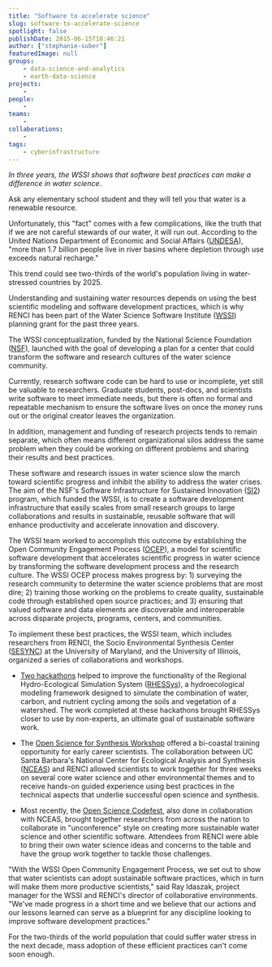 ```yaml
---
title: "Software to accelerate science"
slug: software-to-accelerate-science
spotlight: false
publishDate: 2015-06-15T10:46:21
author: ["stephanie-suber"]
featuredImage: null
groups:
    - data-science-and-analytics
    - earth-data-science
projects:
    - 
people:
    - 
teams: 
    - 
collaborations:
    - 
tags:
    - cyberinfrastructure
---
```

_In three years, the WSSI shows that software best practices can make a difference in water science._

Ask any elementary school student and they will tell you that water is a renewable resource.

Unfortunately, this "fact" comes with a few complications, like the truth that if we are not careful stewards of our water, it will run out. According to the United Nations Department of Economic and Social Affairs ([UNDESA](http://www.un.org/waterforlifedecade/water_and_sustainable_development.shtml)), "more than 1.7 billion people live in river basins where depletion through use exceeds natural recharge."

This trend could see two-thirds of the world's population living in water-stressed countries by 2025.

Understanding and sustaining water resources depends on using the best scientific modeling and software development practices, which is why RENCI has been part of the Water Science Software Institute ([WSSI](http://waters2i2.org/)) planning grant for the past three years.

The WSSI conceptualization, funded by the National Science Foundation ([NSF](http://www.nsf.gov/)), launched with the goal of developing a plan for a center that could transform the software and research cultures of the water science community.

Currently, research software code can be hard to use or incomplete, yet still be valuable to researchers. Graduate students, post-docs, and scientists write software to meet immediate needs, but there is often no formal and repeatable mechanism to ensure the software lives on once the money runs out or the original creator leaves the organization.

In addition, management and funding of research projects tends to remain separate, which often means different organizational silos address the same problem when they could be working on different problems and sharing their results and best practices.

These software and research issues in water science slow the march toward scientific progress and inhibit the ability to address the water crises. The aim of the NSF's Software Infrastructure for Sustained Innovation ([SI2](http://www.nsf.gov/si2)) program, which funded the WSSI, is to create a software development infrastructure that easily scales from small research groups to large collaborations and results in sustainable, reusable software that will enhance productivity and accelerate innovation and discovery.

The WSSI team worked to accomplish this outcome by establishing the Open Community Engagement Process ([OCEP](http://ieeexplore.ieee.org/xpl/articleDetails.jsp?arnumber=6728937)), a model for scientific software development that accelerates scientific progress in water science by transforming the software development process and the research culture. The WSSI OCEP process makes progress by: 1) surveying the research community to determine the water science problems that are most dire; 2) training those working on the problems to create quality, sustainable code through established open source practices; and 3) ensuring that valued software and data elements are discoverable and interoperable across disparate projects, programs, centers, and communities.

To implement these best practices, the WSSI team, which includes researchers from RENCI, the Socio Environmental Synthesis Center ([SESYNC](http://www.sesync.org/)) at the University of Maryland, and the University of Illinois, organized a series of collaborations and workshops.

*   [Two hackathons](https://renci.org/news/a-techie-marathon-renci-hosts-hackathon-to-improve-water-science-software/) helped to improve the functionality of the Regional Hydro-Ecological Simulation System ([RHESSys](http://fiesta.bren.ucsb.edu/~rhessys/)), a hydroecological modeling framework designed to simulate the combination of water, carbon, and nutrient cycling among the soils and vegetation of a watershed. The work completed at these hackathons brought RHESSys closer to use by non-experts, an ultimate goal of sustainable software work.

*   The [Open Science for Synthesis Workshop](https://renci.org/news/software-skills-for-scientists/) offered a bi-coastal training opportunity for early career scientists. The collaboration between UC Santa Barbara's National Center for Ecological Analysis and Synthesis ([NCEAS](https://www.nceas.ucsb.edu/)) and RENCI allowed scientists to work together for three weeks on several core water science and other environmental themes and to receive hands-on guided experience using best practices in the technical aspects that underlie successful open science and synthesis.

*   Most recently, the [Open Science Codefest](https://renci.org/blog/codefest-to-focus-on-collaboration-and-results/), also done in collaboration with NCEAS, brought together researchers from across the nation to collaborate in "unconference" style on creating more sustainable water science and other scientific software. Attendees from RENCI were able to bring their own water science ideas and concerns to the table and have the group work together to tackle those challenges.

"With the WSSI Open Community Engagement Process, we set out to show that water scientists can adopt sustainable software practices, which in turn will make them more productive scientists," said Ray Idaszak, project manager for the WSSI and RENCI's director of collaborative environments. "We've made progress in a short time and we believe that our actions and our lessons learned can serve as a blueprint for any discipline looking to improve software development practices."

For the two-thirds of the world population that could suffer water stress in the next decade, mass adoption of these efficient practices can't come soon enough.
<!-- AddThis Advanced Settings generic via filter on the_content --><!-- AddThis Share Buttons generic via filter on the_content -->
